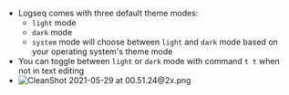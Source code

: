 - Logseq comes with three default theme modes:
	- `light` mode
	- `dark` mode
	- `system` mode will choose between `light` and `dark` mode based on your operating system's theme mode
- You can toggle between `light` or `dark` mode with command `t t` when not in text editing
- ![CleanShot 2021-05-29 at 00.51.24@2x.png](../assets/CleanShot_202021-05-29_20at_2000.51.24@2x_1622220701200_0.png)